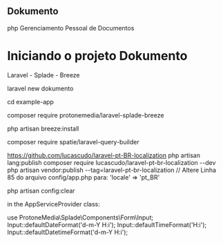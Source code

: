 
## Dokumento
php 
Gerenciamento Pessoal de Documentos



# Iniciando o projeto Dokumento
Laravel - Splade - Breeze

laravel new dokumento
 
cd example-app
 
composer require protonemedia/laravel-splade-breeze
 
php artisan breeze:install

composer require spatie/laravel-query-builder

https://github.com/lucascudo/laravel-pt-BR-localization
php artisan lang:publish
composer require lucascudo/laravel-pt-br-localization --dev
php artisan vendor:publish --tag=laravel-pt-br-localization
// Altere Linha 85 do arquivo config/app.php para:
'locale' => 'pt_BR'

php artisan config:clear

in the AppServiceProvider class:

use ProtoneMedia\Splade\Components\Form\Input;
Input::defaultDateFormat('d-m-Y H:i');
Input::defaultTimeFormat('H:i');
Input::defaultDatetimeFormat('d-m-Y H:i');
